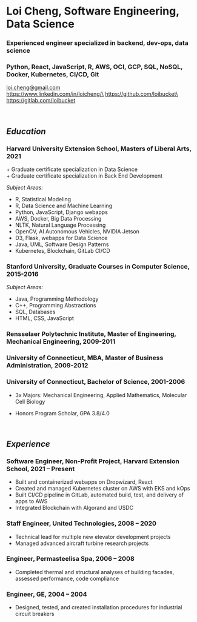 # **Loi Cheng, Software Engineering, Data Science**

### **Experienced engineer specialized in backend, dev-ops, data science**

### **Python, React, JavaScript, R, AWS, OCI, GCP, SQL, NoSQL, Docker, Kubernetes, CI/CD, Git**

loi.cheng@gmail.com\
https://www.linkedin.com/in/loicheng/\
https://github.com/loibucket\
https://gitlab.com/loibucket

<br>

## _Education_

### **Harvard University Extension School, Masters of Liberal Arts, 2021**

\+ Graduate certificate specialization in Data Science\
\+ Graduate certificate specialization in Back End Development

_Subject Areas:_

- R, Statistical Modeling
- R, Data Science and Machine Learning
- Python, JavaScript, Django webapps
- AWS, Docker, Big Data Processing
- NLTK, Natural Language Processing
- OpenCV, AI Autonomous Vehicles, NVIDIA Jetson
- D3, Flask, webapps for Data Science
- Java, UML, Software Design Patterns
- Kubernetes, Blockchain, GitLab CI/CD

### **Stanford University, Graduate Courses in Computer Science, 2015-2016**

_Subject Areas:_

- Java, Programming Methodology
- C++, Programming Abstractions
- SQL, Databases
- HTML, CSS, JavaScript

### **Rensselaer Polytechnic Institute, Master of Engineering, Mechanical Engineering, 2009-2011**

### **University of Connecticut, MBA, Master of Business Administration, 2009-2012**

### **University of Connecticut, Bachelor of Science, 2001-2006**

- 3x Majors: Mechanical Engineering, Applied Mathematics, Molecular Cell Biology
- Honors Program Scholar, GPA 3.8/4.0

  <br>

## _Experience_

### **Software Engineer, Non-Profit Project, Harvard Extension School, 2021 – Present**

- Built and containerized webapps on Dropwizard, React
- Created and managed Kubernetes cluster on AWS with EKS and kOps
- Built CI/CD pipeline in GitLab, automated build, test, and delivery of apps to AWS
- Integrated Blockchain with Algorand and USDC

### **Staff Engineer, United Technologies, 2008 – 2020**

- Technical lead for multiple new elevator development projects
- Managed advanced aircraft turbine research projects

### **Engineer, Permasteelisa Spa, 2006 – 2008**

- Completed thermal and structural analyses of building facades, assessed performance, code compliance

### **Engineer, GE, 2004 – 2004**

- Designed, tested, and created installation procedures for industrial circuit breakers
